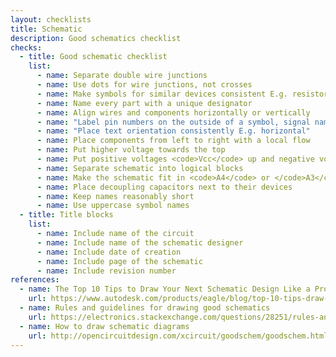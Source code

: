 ```yaml
---
layout: checklists
title: Schematic
description: Good schematics checklist
checks:
  - title: Good schematic checklist
    list:
      - name: Separate double wire junctions
      - name: Use dots for wire junctions, not crosses
      - name: Make symbols for similar devices consistent E.g. resistors
      - name: Name every part with a unique designator
      - name: Align wires and components horizontally or vertically
      - name: "Label pin numbers on the outside of a symbol, signal names on the inside"
      - name: "Place text orientation consistently E.g. horizontal"
      - name: Place components from left to right with a local flow
      - name: Put higher voltage towards the top
      - name: Put positive voltages <code>Vcc</code> up and negative voltages <code>GND</code> down
      - name: Separate schematic into logical blocks
      - name: Make the schematic fit in <code>A4</code> or </code>A3</code> standard sized papers
      - name: Place decoupling capacitors next to their devices
      - name: Keep names reasonably short
      - name: Use uppercase symbol names
  - title: Title blocks
    list:
      - name: Include name of the circuit
      - name: Include name of the schematic designer
      - name: Include date of creation
      - name: Include page of the schematic
      - name: Include revision number
references:
  - name: The Top 10 Tips to Draw Your Next Schematic Design Like a Pro
    url: https://www.autodesk.com/products/eagle/blog/top-10-tips-draw-next-schematic-design-like-pro/
  - name: Rules and guidelines for drawing good schematics
    url: https://electronics.stackexchange.com/questions/28251/rules-and-guidelines-for-drawing-good-schematics
  - name: How to draw schematic diagrams
    url: http://opencircuitdesign.com/xcircuit/goodschem/goodschem.html
---
```

